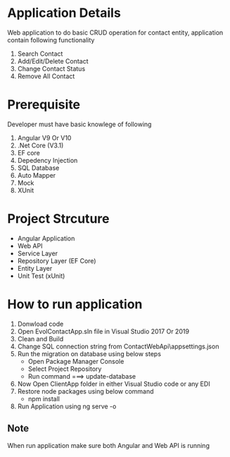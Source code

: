 # Application Details
Web application to do basic CRUD operation for contact entity, application contain following functionality

1) Search Contact
2) Add/Edit/Delete Contact
3) Change Contact Status
4) Remove All Contact

# Prerequisite
Developer must have basic knowlege of following 

1) Angular V9 Or V10
2) .Net Core (V3.1)
3) EF core
4) Depedency Injection
5) SQL Database
6) Auto Mapper
7) Mock
8) XUnit

# Project Strcuture

* Angular Application
* Web API
* Service Layer
* Repository Layer (EF Core)
* Entity Layer 
* Unit Test (xUnit)

# How to run application

1) Donwload code 
2) Open EvolContactApp.sln file in Visual Studio 2017 Or 2019
3) Clean and Build 
4) Change SQL connection string from ContactWebApi\appsettings.json
5) Run the migration on database using below steps
    * Open Package Manager Console
    * Select Project Repository
    * Run command ===> update-database
6) Now Open ClientApp folder in either Visual Studio code or any EDI
7) Restore node packages using below command
   * npm install
8) Run Application using ng serve -o

## Note

When run application make sure both Angular and Web API is running

